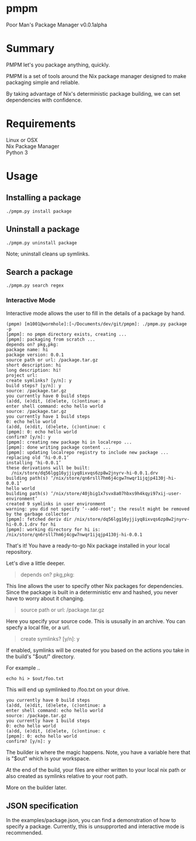 # pmpm
Poor Man's Package Manager
v0.0.1alpha

# Summary

PMPM let's you package anything, quickly.

PMPM is a set of tools around the Nix package manager designed to make packaging simple and reliable. 

By taking advantage of Nix's deterministic package building, we can set dependencies with confidence.


# Requirements

Linux or OSX<br/>
Nix Package Manager<br/>
Python 3<br/>

# Usage

## Installing a package

```
./pmpm.py install package
```

## Uninstall a package
```
./pmpm.py uninstall package
```

Note; uninstall cleans up symlinks.

## Search a package
```
./pmpm.py search regex
```

### Interactive Mode

Interactive mode allows the user to fill in the details of a package by hand.

```
(pmpm) [m1001@wormhole]:[~/Documents/dev/git/pmpm]: ./pmpm.py package -p
[pmpm]: no pmpm directory exists, creating ...
[pmpm]: packaging from scratch ...
depends on? pkg,pkg:
package name: hi
package version: 0.0.1
source path or url: /package.tar.gz
short description: hi
long description: hi!
project url:
create symlinks? [y/n]: y
build steps? [y/n]: y
source: /package.tar.gz
you currently have 0 build steps
(a)dd, (e)dit, (d)elete, (c)ontinue: a
enter shell command: echo hello world
source: /package.tar.gz
you currently have 1 build steps
0: echo hello world
(a)dd, (e)dit, (d)elete, (c)ontinue: c
[pmpm]: 0: echo hello world
confirm? [y/n]: y
[pmpm]: creating new package hi in localrepo ...
[pmpm]: done writing package content ...
[pmpm]: updating localrepo registry to include new package ...
replacing old ‘hi-0.0.1’
installing ‘hi-0.0.1’
these derivations will be built:
  /nix/store/dq56lgg16yjjiyq8ixvqs6zp8w2jnyrv-hi-0.0.1.drv
building path(s) ‘/nix/store/qn6rsll7hm6j4cgw7nwqr1ijqjp4130j-hi-0.0.1’
hello world
building path(s) ‘/nix/store/40jbig1x7svx8a07hbxs9h4kqyi97xij-user-environment’
created 9 symlinks in user environment
warning: you did not specify ‘--add-root’; the result might be removed by the garbage collector
[pmpm]: fetched deriv dir /nix/store/dq56lgg16yjjiyq8ixvqs6zp8w2jnyrv-hi-0.0.1.drv for hi
[pmpm]: working directory for hi is: /nix/store/qn6rsll7hm6j4cgw7nwqr1ijqjp4130j-hi-0.0.1

```

That's it! You have a ready-to-go Nix package installed in your local repository.

Let's dive a little deeper.

>  depends on? pkg,pkg:

This line allows the user to specify other Nix packages for dependencies. Since the package is built in a deterministic env and hashed, you never have to worry about it changing.

> source path or url: /package.tar.gz

Here you specify your source code. This is ususally in an archive. You can specfy a local file, or a url.

> create symlinks? [y/n]: y

If enabled, symlinks will be created for you based on the actions you take in the build's "$out/" directory. 

For example ..

```
echo hi > $out/foo.txt 
```

This will end up symlinked to /foo.txt on your drive.

``` 
you currently have 0 build steps
(a)dd, (e)dit, (d)elete, (c)ontinue: a
enter shell command: echo hello world
source: /package.tar.gz
you currently have 1 build steps
0: echo hello world
(a)dd, (e)dit, (d)elete, (c)ontinue: c
[pmpm]: 0: echo hello world
confirm? [y/n]: y
```

The builder is where the magic happens. Note, you have a variable here that is "$out" which is your workspace. 

At the end of the build, your files are either written to your local nix path or also created as symlinks relative to your root path.

More on the builder later.

## JSON specification

In the examples/package.json, you can find a demonstration of how to specify a package. Currently, this is unsupprorted and interactive mode is recommended.
